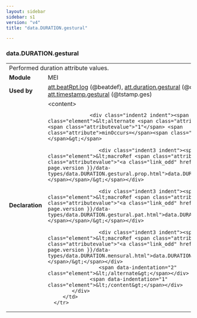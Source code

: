 ```yaml
---
layout: sidebar
sidebar: s1
version: "v4"
title: "data.DURATION.gestural"

---
```


<div class="macroSpec">
   <h3 id="data.DURATION.gestural">data.DURATION.gestural</h3>
   <table class="wovenodd">
      <tr>
         <td colspan="2" class="wovenodd-col2">Performed duration attribute values.</td>
      </tr>
      <tr>
         <td class="wovenodd-col1"><strong>Module</strong></td>
         <td class="wovenodd-col2">MEI</td>
      </tr>
      <tr>
         <td class="wovenodd-col1"><strong>Used by</strong></td>
         <td class="wovenodd-col2">
            <div class="parent"><a class="link_odd_classSpec" href="{{ site.baseurl }}/{{ page.version }}/attribute-classes/att.beatRpt.log.html">att.beatRpt.log</a> (@beatdef), <a class="link_odd_classSpec" href="{{ site.baseurl }}/{{ page.version }}/attribute-classes/att.duration.gestural.html">att.duration.gestural</a> (@dur.ges), <a class="link_odd_classSpec" href="{{ site.baseurl }}/{{ page.version }}/attribute-classes/att.timestamp.gestural.html">att.timestamp.gestural</a> (@tstamp.ges)
            </div>
         </td>
      </tr>
      <tr>
         <td class="wovenodd-col1"><strong>Declaration</strong></td>
         <td class="wovenodd-col2">
            <div xml:space="preserve" class="pre">
               <div class="indent1 indent"><span data-indentation="1" class="element">&lt;content&gt;</span>
                  
                  <div class="indent2 indent"><span data-indentation="2" class="element">&lt;alternate <span class="attribute">maxOccurs=</span><span class="attributevalue">"1"</span> <span class="attribute">minOccurs=</span><span class="attributevalue">"1"</span>&gt;</span>
                     
                     <div class="indent3 indent"><span data-indentation="3" class="element">&lt;macroRef <span class="attribute">key=<span class="attributevalue">"<a class="link_odd" href="{{ site.baseurl }}/{{ page.version }}/data-types/data.DURATION.gestural.prop.html">data.DURATION.gestural.prop</a>"</span></span>/&gt;</span></div>
                     
                     <div class="indent3 indent"><span data-indentation="3" class="element">&lt;macroRef <span class="attribute">key=<span class="attributevalue">"<a class="link_odd" href="{{ site.baseurl }}/{{ page.version }}/data-types/data.DURATION.gestural.pat.html">data.DURATION.gestural.pat</a>"</span></span>/&gt;</span></div>
                     
                     <div class="indent3 indent"><span data-indentation="3" class="element">&lt;macroRef <span class="attribute">key=<span class="attributevalue">"<a class="link_odd" href="{{ site.baseurl }}/{{ page.version }}/data-types/data.DURATION.mensural.html">data.DURATION.mensural</a>"</span></span>/&gt;</span></div>
                     <span data-indentation="2" class="element">&lt;/alternate&gt;</span></div>
                  <span data-indentation="1" class="element">&lt;/content&gt;</span></div>
            </div>
         </td>
      </tr>
   </table>
</div>